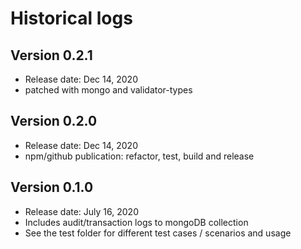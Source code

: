 # Historical logs

## Version 0.2.1

- Release date: Dec 14, 2020
- patched with mongo and validator-types

## Version 0.2.0

- Release date: Dec 14, 2020
- npm/github publication: refactor, test, build and release

## Version 0.1.0
- Release date: July 16, 2020 
- Includes audit/transaction logs to mongoDB collection
- See the test folder for different test cases / scenarios and usage
